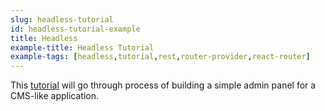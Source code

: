 ```yaml
---
slug: headless-tutorial
id: headless-tutorial-example
title: Headless
example-title: Headless Tutorial
example-tags: [headless,tutorial,rest,router-provider,react-router]
---
```


This [tutorial](/docs/tutorials/headless-tutorial/) will go through process of building a simple admin panel for a CMS-like application.
<br/>

<StackblitzExample path="tutorial-headless" />
